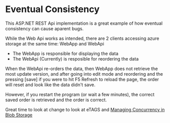 ﻿
# Eventual Consistency

This ASP.NET REST Api implementation is a great example of how eventual consistency can cause
aparent bugs.

While the Web Api works as intended, there are 2 clients accessing azure storage at the same time: WebApp and WebApi

* The WebApp is responsible for displaying the data
* The WebApi (Currently) is resposible for reordering the data

When the WebApi re-orders the data, then WebApp does not retrieve the most update version, and
after going into edit mode and  reordering and the pressing [save] if you were to hit F5 Refresh
to reload the page, the order will reset and look like the data didn't save.

However, if you restart the program (or wait a few minutes), the correct saved order is retrieved and
the order is correct.

Great time to look at change to look at eTAGS and [Managing Concurrency in Blob Storage](https://docs.microsoft.com/en-us/azure/storage/blobs/concurrency-manage?tabs=dotnet)
